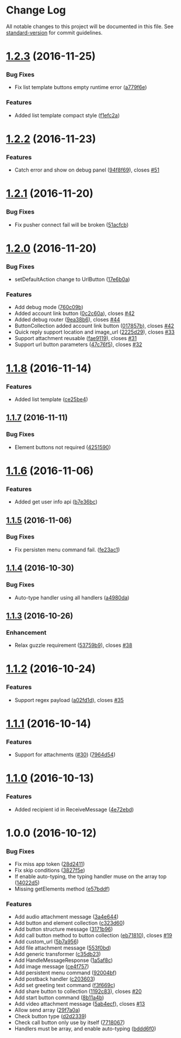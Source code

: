 # Change Log

All notable changes to this project will be documented in this file. See [standard-version](https://github.com/conventional-changelog/standard-version) for commit guidelines.

<a name="1.2.3"></a>
# [1.2.3](https://github.com/CasperLaiTW/laravel-fb-messenger/compare/v1.2.2...v1.2.3) (2016-11-25)


### Bug Fixes

* Fix list template buttons empty runtime error ([a779f6e](https://github.com/CasperLaiTW/laravel-fb-messenger/commit/a779f6e))


### Features

* Added list template compact style ([f1efc2a](https://github.com/CasperLaiTW/laravel-fb-messenger/commit/f1efc2a))



<a name="1.2.2"></a>
# [1.2.2](https://github.com/CasperLaiTW/laravel-fb-messenger/compare/v1.2.1...v1.2.2) (2016-11-23)


### Features

* Catch error and show on debug panel ([94f8f69](https://github.com/CasperLaiTW/laravel-fb-messenger/commit/94f8f69)), closes [#51](https://github.com/CasperLaiTW/laravel-fb-messenger/issues/51)



<a name="1.2.1"></a>
# [1.2.1](https://github.com/CasperLaiTW/laravel-fb-messenger/compare/v1.2.0...v1.2.1) (2016-11-20)


### Bug Fixes

* Fix pusher connect fail will be broken ([51acfcb](https://github.com/CasperLaiTW/laravel-fb-messenger/commit/51acfcb))


<a name="1.2.0"></a>
# [1.2.0](https://github.com/CasperLaiTW/laravel-fb-messenger/compare/v1.1.8...v1.2.0) (2016-11-20)


### Bug Fixes

* setDefaultAction change to UrlButton ([17e6b0a](https://github.com/CasperLaiTW/laravel-fb-messenger/commit/17e6b0a))


### Features

* Add debug mode ([760c09b](https://github.com/CasperLaiTW/laravel-fb-messenger/commit/760c09b))
* Added account link button ([0c2c60a](https://github.com/CasperLaiTW/laravel-fb-messenger/commit/0c2c60a)), closes [#42](https://github.com/CasperLaiTW/laravel-fb-messenger/issues/42)
* Added debug router ([9ea38b6](https://github.com/CasperLaiTW/laravel-fb-messenger/commit/9ea38b6)), closes [#44](https://github.com/CasperLaiTW/laravel-fb-messenger/issues/44)
* ButtonCollection added account link button ([017857b](https://github.com/CasperLaiTW/laravel-fb-messenger/commit/017857b)), closes [#42](https://github.com/CasperLaiTW/laravel-fb-messenger/issues/42)
* Quick reply support location and image_url ([2225d29](https://github.com/CasperLaiTW/laravel-fb-messenger/commit/2225d29)), closes [#33](https://github.com/CasperLaiTW/laravel-fb-messenger/issues/33)
* Support attachment reusable ([fae9119](https://github.com/CasperLaiTW/laravel-fb-messenger/commit/fae9119)), closes [#31](https://github.com/CasperLaiTW/laravel-fb-messenger/issues/31)
* Support url button parameters ([47c76f5](https://github.com/CasperLaiTW/laravel-fb-messenger/commit/47c76f5)), closes [#32](https://github.com/CasperLaiTW/laravel-fb-messenger/issues/32)



<a name="1.1.8"></a>
# [1.1.8](https://github.com/CasperLaiTW/laravel-fb-messenger/compare/v1.1.7...v1.1.8) (2016-11-14)


### Features

* Added list template ([ce25be4](https://github.com/CasperLaiTW/laravel-fb-messenger/commit/ce25be4))



<a name="1.1.7"></a>
## [1.1.7](https://github.com/CasperLaiTW/laravel-fb-messenger/compare/v1.1.6...v1.1.7) (2016-11-11)


### Bug Fixes

* Element buttons not required ([4251590](https://github.com/CasperLaiTW/laravel-fb-messenger/commit/4251590))



<a name="1.1.6"></a>
# [1.1.6](https://github.com/CasperLaiTW/laravel-fb-messenger/compare/v1.1.5...v1.1.6) (2016-11-06)


### Features

* Added get user info api ([b7e36bc](https://github.com/CasperLaiTW/laravel-fb-messenger/commit/b7e36bc))



<a name="1.1.5"></a>
## [1.1.5](https://github.com/CasperLaiTW/laravel-fb-messenger/compare/v1.1.4...v1.1.5) (2016-11-06)


### Bug Fixes

* Fix persisten menu command fail. ([fe23ac1](https://github.com/CasperLaiTW/laravel-fb-messenger/commit/fe23ac1))



<a name="1.1.4"></a>
## [1.1.4](https://github.com/CasperLaiTW/laravel-fb-messenger/compare/v1.1.3...v1.1.4) (2016-10-30)


### Bug Fixes

* Auto-type handler using all handlers ([a4980da](https://github.com/CasperLaiTW/laravel-fb-messenger/commit/a4980da))



<a name="1.1.3"></a>
## [1.1.3](https://github.com/CasperLaiTW/laravel-fb-messenger/compare/v1.1.2...v1.1.3) (2016-10-26)

### Enhancement

* Relax guzzle requirement ([53759b9](https://github.com/CasperLaiTW/laravel-fb-messenger/commit/53759b9)), closes [#38](https://github.com/CasperLaiTW/laravel-fb-messenger/issues/38)


<a name="1.1.2"></a>
# [1.1.2](https://github.com/CasperLaiTW/laravel-fb-messenger/compare/v1.1.1...v1.1.2) (2016-10-24)


### Features

* Support regex payload ([a02fd1d](https://github.com/CasperLaiTW/laravel-fb-messenger/commit/a02fd1d)), closes [#35](https://github.com/CasperLaiTW/laravel-fb-messenger/issues/35)



<a name="1.1.1"></a>
# [1.1.1](https://github.com/CasperLaiTW/laravel-fb-messenger/compare/v1.1.0...v1.1.1) (2016-10-14)


### Features

* Support for attachments ([#30](https://github.com/CasperLaiTW/laravel-fb-messenger/issues/30)) ([7964d54](https://github.com/CasperLaiTW/laravel-fb-messenger/commit/7964d54))



<a name="1.1.0"></a>
# [1.1.0](https://github.com/CasperLaiTW/laravel-fb-messenger/compare/v1.0.0...v1.1.0) (2016-10-13)


### Features

* Added recipient id in ReceiveMessage ([4e72ebd](https://github.com/CasperLaiTW/laravel-fb-messenger/commit/4e72ebd))



<a name="1.0.0"></a>
# 1.0.0 (2016-10-12)


### Bug Fixes

* Fix miss app token ([28d2411](https://github.com/CasperLaiTW/laravel-fb-messenger/commit/28d2411))
* Fix skip conditions ([3827f5e](https://github.com/CasperLaiTW/laravel-fb-messenger/commit/3827f5e))
* If enable auto-typing, the typing handler muse on the array top ([14022d5](https://github.com/CasperLaiTW/laravel-fb-messenger/commit/14022d5))
* Missing getElements method ([e57bddf](https://github.com/CasperLaiTW/laravel-fb-messenger/commit/e57bddf))


### Features

* Add audio attachment message ([3a4e644](https://github.com/CasperLaiTW/laravel-fb-messenger/commit/3a4e644))
* Add button and element collection ([c323d60](https://github.com/CasperLaiTW/laravel-fb-messenger/commit/c323d60))
* Add button structure message ([3171b96](https://github.com/CasperLaiTW/laravel-fb-messenger/commit/3171b96))
* Add call button method to button collection ([eb71810](https://github.com/CasperLaiTW/laravel-fb-messenger/commit/eb71810)), closes [#19](https://github.com/CasperLaiTW/laravel-fb-messenger/issues/19)
* Add custom_url ([5b7a956](https://github.com/CasperLaiTW/laravel-fb-messenger/commit/5b7a956))
* Add file attachment message ([553f0bd](https://github.com/CasperLaiTW/laravel-fb-messenger/commit/553f0bd))
* Add generic transformer ([c35db23](https://github.com/CasperLaiTW/laravel-fb-messenger/commit/c35db23))
* Add HandleMessageResponse ([1a5af8c](https://github.com/CasperLaiTW/laravel-fb-messenger/commit/1a5af8c))
* Add image message ([ce4f757](https://github.com/CasperLaiTW/laravel-fb-messenger/commit/ce4f757))
* Add persistent menu command ([92004bf](https://github.com/CasperLaiTW/laravel-fb-messenger/commit/92004bf))
* Add postback handler ([c203603](https://github.com/CasperLaiTW/laravel-fb-messenger/commit/c203603))
* Add set greeting text command ([f3f669c](https://github.com/CasperLaiTW/laravel-fb-messenger/commit/f3f669c))
* Add share button to collection ([1192c83](https://github.com/CasperLaiTW/laravel-fb-messenger/commit/1192c83)), closes [#20](https://github.com/CasperLaiTW/laravel-fb-messenger/issues/20)
* Add start button command ([8b11a4b](https://github.com/CasperLaiTW/laravel-fb-messenger/commit/8b11a4b))
* Add video attachment message ([5ab4ecf](https://github.com/CasperLaiTW/laravel-fb-messenger/commit/5ab4ecf)), closes [#13](https://github.com/CasperLaiTW/laravel-fb-messenger/issues/13)
* Allow send array ([29f7a0a](https://github.com/CasperLaiTW/laravel-fb-messenger/commit/29f7a0a))
* Check button type ([d2d2339](https://github.com/CasperLaiTW/laravel-fb-messenger/commit/d2d2339))
* Check call button only use by itself ([7718067](https://github.com/CasperLaiTW/laravel-fb-messenger/commit/7718067))
* Handlers must be array, and enable auto-typing ([bddd6f0](https://github.com/CasperLaiTW/laravel-fb-messenger/commit/bddd6f0))
